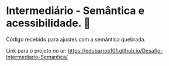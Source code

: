 # Intermediário - Semântica e acessibilidade. 💜

Código recebido para ajustes com a semântica quebrada.

Link para o projeto no ar: https://edubarros101.github.io/Desafio-Intermediario-Semantica/
